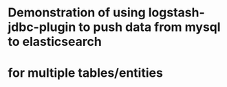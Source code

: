 # Demonstration of using logstash-jdbc-plugin to push data from mysql to elasticsearch
# for multiple tables/entities
